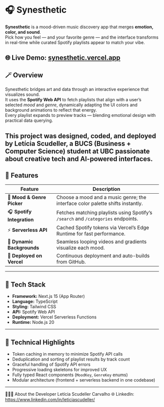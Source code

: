 # 🎧 Synesthetic

**Synesthetic** is a mood-driven music discovery app that merges **emotion, color, and sound**.  
Pick how you feel — and your favorite genre — and the interface transforms in real-time while curated Spotify playlists appear to match your vibe.

🌐 **Live Demo:** [synesthetic.vercel.app](https://synesthetic.vercel.app)
---

## 🪄 Overview

Synesthetic bridges art and data through an interactive experience that visualizes sound.  
It uses the **Spotify Web API** to fetch playlists that align with a user’s selected *mood* and *genre*, dynamically adapting the UI colors and background animations to reflect that energy.  
Every playlist expands to preview tracks — blending emotional design with practical data querying.

This project was designed, coded, and deployed by **Letícia Scudeller**, a BUCS (Business + Computer Science) student at UBC passionate about creative tech and AI-powered interfaces.
---

## 🚀 Features

| Feature | Description |
|----------|-------------|
| 🎨 **Mood & Genre Picker** | Choose a mood and a music genre; the interface color palette shifts instantly. |
| 🎧 **Spotify Integration** | Fetches matching playlists using Spotify’s `/search` and `/categories` endpoints. |
| ⚡ **Serverless API** | Cached Spotify tokens via Vercel’s Edge Runtime for fast performance. |
| 🌈 **Dynamic Backgrounds** | Seamless looping videos and gradients visualize each mood. |
| 💽 **Deployed on Vercel** | Continuous deployment and auto-builds from GitHub. |

---

## 🧰 Tech Stack

- **Framework:** Next.js 15 (App Router)
- **Language:** TypeScript
- **Styling:** Tailwind CSS
- **API:** Spotify Web API
- **Deployment:** Vercel Serverless Functions
- **Runtime:** Node.js 20

---
## 🧠 Technical Highlights

- Token caching in memory to minimize Spotify API calls  
- Deduplication and sorting of playlist results by track count  
- Graceful handling of Spotify API errors  
- Progressive loading skeletons for improved UX  
- Fully typed React components (`MoodKey`, `GenreKey` enums)  
- Modular architecture (frontend + serverless backend in one codebase)

---
👩🏻‍💻 About the Developer
Letícia Scudeller Carvalho
🌐 LinkedIn: https://www.linkedin.com/in/leticiascudeller/
